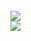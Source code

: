 <br>
<img src="https://github-readme-stats.vercel.app/api?username=erend0&show_icons=true">
<br>
<img src="https://github-readme-stats.vercel.app/api/top-langs/?username=erend0&theme=onedark&layout=compact">
<br>
